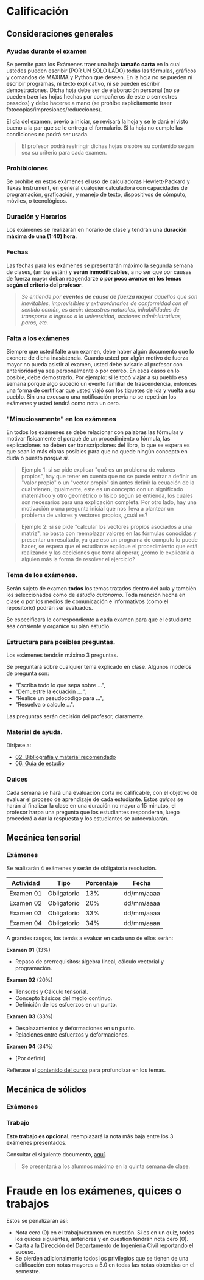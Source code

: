 # Calificación 

## Consideraciones generales

### Ayudas durante el examen
Se permite para los Exámenes traer una hoja **tamaño carta** en la cual ustedes pueden escribir (POR UN SOLO LADO) todas las fórmulas, gráficos y comandos de MAXIMA y Python que deseen. En la hoja no se pueden ni escribir programas, ni texto explicativo, ni se pueden escribir demostraciones. Dicha hoja debe ser de elaboración personal (no se pueden traer las hojas hechas por compañeros de este o semestres pasados) y debe hacerse a mano (se prohíbe explícitamente traer fotocopias/impresiones/reducciones). 

El día del examen, previo a iniciar, se revisará la hoja y se le dará el visto bueno a la par que se le entrega el formulario. Si la hoja no cumple las condiciones no podrá ser usada.

>El profesor podrá restringir dichas hojas o sobre su contenido según sea su criterio para cada examen.


### Prohibiciones
Se prohíbe en estos exámenes el uso de calculadoras Hewlett-Packard y Texas Instrument, en general cualquier calculadora con capacidades de programación, graficación, y manejo de texto, dispositivos de cómputo, móviles, o tecnológicos. 


### Duración y Horarios
Los exámenes se realizarán en horario de clase y tendrán una **duración máxima de una (1:40) hora**.


### Fechas
Las fechas para los exámenes se presentarán máximo la segunda semana de clases, (arriba están) y **serán inmodificables**, a no ser que por causas de fuerza mayor deban reagendarze **o por poco avance en los temas según el criterio del profesor**. 

>*Se entiende por **eventos de causa de fuerza mayor** aquellos que son inevitables, imprevisibles y extraordinarios de conformidad con el sentido común, es decir: desastres naturales, inhabilidades de transporte o ingreso a la universidad, acciones administrativas, paros, etc.* 


### Falta a los exámenes
Siempre que usted falte a un examen, debe haber algún documento que lo exonere de dicha inasistencia. Cuando usted por algún motivo de fuerza mayor no pueda asistir al examen, usted debe avisarle al profesor con anterioridad ya sea personalmente o por correo. En esos casos en lo posible, debe demostrarlo. Por ejemplo: si le tocó viajar a su pueblo esa semana porque algo sucedió un evento familiar de trascendencia, entonces una forma de certificar que usted viajó son los tiquetes de ida y vuelta a su pueblo. Sin una excusa o una notificación previa no se repetirán los exámenes y usted tendrá como nota un cero.


### "Minuciosamente" en los exámenes
En todos los exámenes se debe relacionar con palabras las fórmulas y motivar físicamente el porqué de un procedimiento o fórmula, las explicaciones no deben ser transcripciones del libro, lo que se espera es que sean lo más claras posibles para que no quede ningún concepto en duda o puesto *porque si*. 

>Ejemplo 1: si se pide explicar "qué es un problema de valores propios", hay que tener en cuenta que no se puede entrar a definir un "valor propio" o un "vector propio" sin antes definir la ecuación de la cual vienen, igualmente, este es un concepto con un significado matemático y otro geométrico o físico según se entienda, los cuales son necesarios para una explicación completa. Por otro lado, hay una motivación o una pregunta inicial que nos lleva a plantear un problema de valores y vectores propios, ¿cuál es?

>Ejemplo 2: si se pide "calcular los vectores propios asociados a una matriz", no basta con reemplazar valores en las fórmulas conocidas y presentar un resultado, ya que eso un programa de computo lo puede hacer, se espera que el estudiante explique el procedimiento que está realizando y las deciciones que toma al operar, ¿cómo le explicaría a alguien más la forma de resolver el ejercicio?

### Tema de los exámenes.
Serán sujeto de examen **todos** los temas tratados dentro del aula y también los seleccionados como de *estudio autónomo*. Toda mención hecha en clase o por los medios de comunicación e informativos (como el repositorio) podrán ser evaluados.

Se especificará lo correspondiente a cada examen para que el estudiante sea consiente y organice su plan estudio.


### Estructura para posibles preguntas.
Los exámenes tendrán máximo 3 preguntas. 

Se preguntará sobre cualquier tema explicado en clase. Algunos modelos de pregunta son: 
- "Escriba todo lo que sepa sobre ...", 
- "Demuestre la ecuación ... ", 
- "Realice un pseudocódigo para ...", 
- "Resuelva o calcule ...".

Las preguntas serán decisión del profesor, claramente.


### Material de ayuda.
Diríjase a:

* [02. Bibliografía y material recomendado](02_bibliografia_material.md)
* [06. Guía de estudio](06_guia_estudio.md)


### Quices
Cada semana se hará una evaluación corta no calificable, con el objetivo de evaluar el proceso de aprendizaje de cada estudiante. Estos *quices* se harán al finalizar la clase en una duración no mayor a 15 minutos, el profesor harpa una pregunta que los estudiantes responderán, luego procederá a dar la respuesta y los estudiantes se autoevaluarán.


## Mecánica tensorial

### Exámenes
Se realizarán 4 exámenes y serán de obligatoria resolución.

| Actividad     | Tipo        | Porcentaje                  | Fecha                   |
| ---           | ---         | ---                         | ---                     |
| Examen 01     | Obligatorio | 13%                         | dd/mm/aaaa              |
| Examen 02     | Obligatorio | 20%                         | dd/mm/aaaa              |
| Examen 03     | Obligatorio | 33%                         | dd/mm/aaaa              |
| Examen 04     | Obligatorio | 34%                         | dd/mm/aaaa              |

A grandes rasgos, los temás a evaluar en cada uno de ellos serán:

**Examen 01** (13%)
- Repaso de prerrequisitos: álgebra lineal, cálculo vectorial y programación.

**Examen 02** (20%)
- Tensores y Cálculo tensorial.
- Concepto básicos del medio contínuo.
- Definición de los esfuerzos en un punto.

**Examen 03** (33%)
- Desplazamientos y deformaciones en un punto.
- Relaciones entre esfuerzos y deformaciones.

**Examen 04** (34%)
- [Por definir]


Refierase al [contenido del curso](01_contenido_curso.md) para profundizar en los temas.


## Mecánica de sólidos

### Exámenes

### Trabajo

**Este trabajo es opcional**, reemplazará la nota más baja entre los 3 exámenes presentados.

Consultar el siguiente documento, [aquí](/documentos/TrabajoOpcional_2022b.pdf).

>Se presentará a los alumnos máximo en la quinta semana de clase.


# Fraude en los exámenes, quices  o trabajos
Estos se penalizarán así:

- Nota cero (0) en el trabajo/examen en cuestión. Si es en un quiz, todos los quices siguientes, anteriores y en cuestión tendrán nota cero (0).
- Carta a la Dirección del Departamento de Ingeniería Civil reportando el suceso.
- Se pierden adicionalmente todos los privilegios que se tienen de una calificación con notas mayores a 5.0 en todas las notas obtenidas en el semestre.